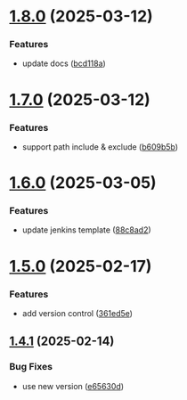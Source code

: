 # [1.8.0](https://github.com/tardis-ksh/hexo-seo-submit/compare/v1.7.0...v1.8.0) (2025-03-12)


### Features

* update docs ([bcd118a](https://github.com/tardis-ksh/hexo-seo-submit/commit/bcd118ae0f162d1a771d0653d9b9885b5e2306dc))



# [1.7.0](https://github.com/tardis-ksh/hexo-seo-submit/compare/v1.6.0...v1.7.0) (2025-03-12)


### Features

* support path include & exclude ([b609b5b](https://github.com/tardis-ksh/hexo-seo-submit/commit/b609b5bc4e5f50e8dcd92b65aa2bdef93ac678a2))



# [1.6.0](https://github.com/tardis-ksh/hexo-seo-submit/compare/v1.5.0...v1.6.0) (2025-03-05)


### Features

* update jenkins template ([88c8ad2](https://github.com/tardis-ksh/hexo-seo-submit/commit/88c8ad2e391006807e75b97598eb4f38d2cbd9f3))



# [1.5.0](https://github.com/tardis-ksh/hexo-seo-submit/compare/v1.4.1...v1.5.0) (2025-02-17)


### Features

* add version control ([361ed5e](https://github.com/tardis-ksh/hexo-seo-submit/commit/361ed5ec0bcb26e1b7040fa9c36533c7791add44))



## [1.4.1](https://github.com/tardis-ksh/hexo-seo-submit/compare/v1.4.0...v1.4.1) (2025-02-14)


### Bug Fixes

* use new version ([e65630d](https://github.com/tardis-ksh/hexo-seo-submit/commit/e65630d70974f8cc8bb143e9508f16f26b3e3cbb))



